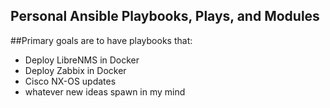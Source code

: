 ## Personal Ansible Playbooks, Plays, and Modules

##Primary goals are to have playbooks that: 
  - Deploy LibreNMS in Docker
  - Deploy Zabbix in Docker
  - Cisco NX-OS updates
  - whatever new ideas spawn in my mind
